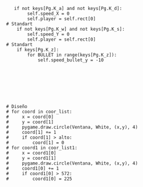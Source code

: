        if not keys[Pg.K_a] and not keys[Pg.K_d]:
            self.speed_X = 0
            self.player = self.rect[0]                                       # Standart
        if not keys[Pg.K_w] and not keys[Pg.K_s]:
            self.speed_Y = 0
            self.player = self.rect[0]                                      # Standart
        if keys[Pg.K_z]:
            for BULLET in range(keys[Pg.K_z]):
                self.speed_bullet_y = -10








    # Diseño
    # for coord in coor_list:
    #     x = coord[0]
    #     y = coord[1]
    #     pygame.draw.circle(Ventana, White, (x,y), 4)
    #     coord[1] += 1
    #     if coord[1] > alto:
    #         coord[1] = 0
    # for coord1 in coor_list1:
    #     x = coord1[0]
    #     y = coord1[1]
    #     pygame.draw.circle(Ventana, White, (x,y), 4)
    #     coord1[0] += 1
    #     if coord1[0] > 572:
    #         coord1[0] = 225